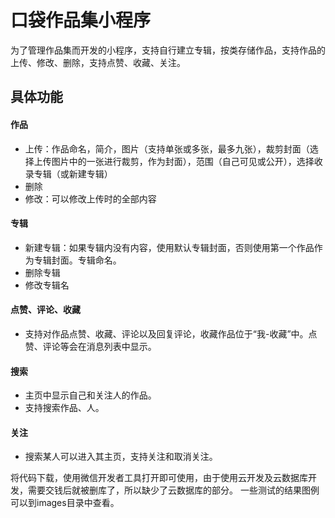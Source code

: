 # 口袋作品集小程序

为了管理作品集而开发的小程序，支持自行建立专辑，按类存储作品，支持作品的上传、修改、删除，支持点赞、收藏、关注。

## 具体功能

#### 作品

- 上传：作品命名，简介，图片（支持单张或多张，最多九张），裁剪封面（选择上传图片中的一张进行裁剪，作为封面），范围（自己可见或公开），选择收录专辑（或新建专辑）
- 删除
- 修改：可以修改上传时的全部内容

#### 专辑
- 新建专辑：如果专辑内没有内容，使用默认专辑封面，否则使用第一个作品作为专辑封面。专辑命名。
- 删除专辑
- 修改专辑名

#### 点赞、评论、收藏
- 支持对作品点赞、收藏、评论以及回复评论，收藏作品位于“我-收藏”中。点赞、评论等会在消息列表中显示。

#### 搜索
- 主页中显示自己和关注人的作品。
- 支持搜索作品、人。

#### 关注
- 搜索某人可以进入其主页，支持关注和取消关注。


将代码下载，使用微信开发者工具打开即可使用，由于使用云开发及云数据库开发，需要交钱后就被删库了，所以缺少了云数据库的部分。
一些测试的结果图例可以到images目录中查看。
